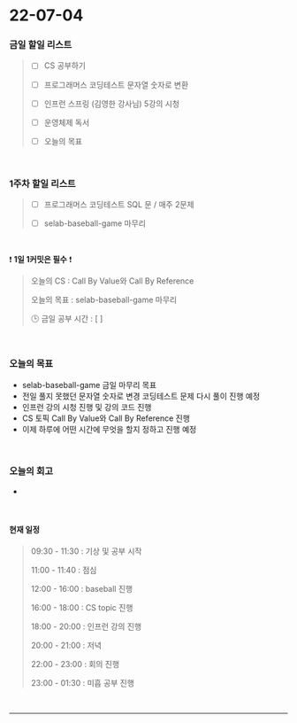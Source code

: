 # 22-07-04
 ### 금일 할일 리스트 

> - [ ]  CS 공부하기  
>
> - [ ]  프로그래머스 코딩테스트 문자열 숫자로 변환
>
> - [ ]  인프런 스프링 (김영한 강사님) 5강의 시청
>
> - [ ]  운영체제 독서
>
> - [ ]  오늘의 목표    

<br/>

### 1주차 할일 리스트  

> - [ ]  프로그래머스 코딩테스트 SQL 문 / 매주 2문제  
>
> - [ ]  selab-baseball-game 마무리

<br/>

❗ **1일 1커밋은 필수** ❗
> 오늘의 CS : Call By Value와 Call By Reference
>
> 오늘의 목표  : selab-baseball-game 마무리
>
> 🕒 금일 공부 시간 :  [ ]    
  
<br/>

### 오늘의 목표
- selab-baseball-game 금일 마무리 목표
- 전일 풀지 못했던 문자열 숫자로 변경 코딩테스트 문제 다시 풀이 진행 예정
- 인프런 강의 시청 진행 및 강의 코드 진행
- CS 토픽 Call By Value와 Call By Reference 진행
- 이제 하루에 어떤 시간에 무엇을 할지 정하고 진행 예정


<br>

### 오늘의 회고
- 


<br>

#### 현재 일정  

> 09:30 - 11:30 : 기상 및 공부 시작
>
> 11:00 - 11:40 : 점심
>
> 12:00 - 16:00 : baseball 진행 
>
> 16:00 - 18:00 : CS topic 진행
>
> 18:00 - 20:00 : 인프런 강의 진행
>
> 20:00 - 21:00 : 저녁
>
> 22:00 - 23:00 : 회의 진행
>
> 23:00 - 01:30 : 미흡 공부 진행

<br/>

------------  